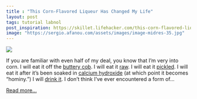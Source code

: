 ```yaml
---
title : "This Corn-Flavored Liqueur Has Changed My Life"
layout: post
tags: tutorial labnol
post_inspiration: https://skillet.lifehacker.com/this-corn-flavored-liqueur-has-changed-my-life-1846653095
image: "https://sergio.afanou.com/assets/images/image-midres-35.jpg"
---
```


<img src="https://i.kinja-img.com/gawker-media/image/upload/s--41xUp6lR--/c_fit,fl_progressive,q_80,w_636/f1nvnv4uz8pvktxlng63.jpg" /><p>If you are familiar with even half of my deal, you know that I’m very into corn. I will eat it off the <a href="https://skillet.lifehacker.com/poach-your-corn-in-a-buttery-milk-bath-1844685912">buttery cob</a>. I will eat it <a href="https://skillet.lifehacker.com/you-know-you-dont-have-to-cook-corn-right-1797841831">raw</a>. I will eat it <a href="https://skillet.lifehacker.com/you-should-put-pickled-corn-on-everything-1827544519">pickled</a>. I will eat it after it’s been soaked in <a href="https://skillet.lifehacker.com/how-to-turn-corn-into-hominy-aka-nixtamal-1845393692">calcium hydroxide</a> (at which point it becomes “hominy.”) I will <a href="https://skillet.lifehacker.com/you-should-absolutely-add-corn-milk-to-your-coffee-1844763624">drink it</a>. I don’t think I’ve ever encountered a form of…</p><p><a href="https://skillet.lifehacker.com/this-corn-flavored-liqueur-has-changed-my-life-1846653095">Read more...</a></p>